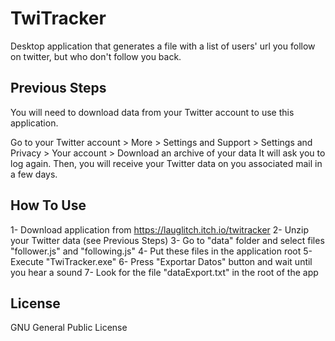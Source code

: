 # TwiTracker
Desktop application that generates a file with a list of users' url you follow on twitter, but who don't follow you back.

## Previous Steps
You will need to download data from your Twitter account to use this application.

Go to your Twitter account > More > Settings and Support > Settings and Privacy > Your account > Download an archive of your data
It will ask you to log again. Then, you will receive your Twitter data on you associated mail in a few days.

## How To Use
1- Download application from https://lauglitch.itch.io/twitracker
2- Unzip your Twitter data (see Previous Steps)
3- Go to "data" folder and select files "follower.js" and "following.js"
4- Put these files in the application root
5- Execute "TwiTracker.exe"
6- Press "Exportar Datos" button and wait until you hear a sound
7- Look for the file "dataExport.txt" in the root of the app

## License
GNU General Public License
